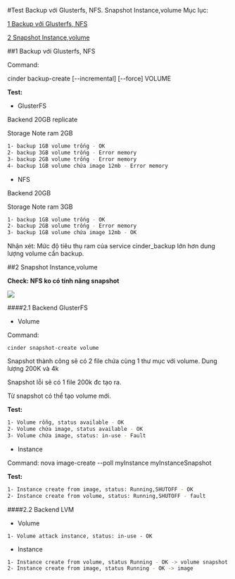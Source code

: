 #Test Backup với Glusterfs, NFS. Snapshot Instance,volume
Mục lục:

[1 Backup với Glusterfs, NFS](#1)

[2 Snapshot Instance,volume](#2)


<a name="1"></a>

##1 Backup với Glusterfs, NFS

Command: 

cinder backup-create [--incremental] [--force] VOLUME

**Test:**

- GlusterFS

Backend 20GB replicate

Storage Note ram 2GB

```sh
1- backup 1GB volume trống - OK
2- backup 3GB volume trống - Error memory 
3- backup 2GB volume trống - Error memory
4- backup 1GB volume chứa image 12mb - Error memory
```

- NFS

Backend 20GB

Storage Note ram 3GB

```sh
1- backup 1GB volume trống - OK
2- backup 2GB volume trống - Error memory
3- backup 1GB volume chứa image 12mb - OK
```
Nhận xét: Mức độ tiêu thụ ram của service cinder_backup lớn hơn dung lượng volume cần backup.


<a name="2"></a>

##2 Snapshot Instance,volume

**Check: NFS ko có tính năng snapshot**

<img src=http://i.imgur.com/VXaGmR8.png>

####2.1 Backend GlusterFS 

* Volume

Command:

`cinder snapshot-create volume`

Snapshot thành công sẽ có 2 file chứa cùng 1 thư mục với volume. Dung lượng 200K và 4k

Snapshot lỗi sẽ có 1 file 200k đc tạo ra.

Từ snapshot có thể tạo volume mới. 

**Test:**
```sh
1- Volume rỗng, status available - OK
2- Volume chứa image, status available - OK
3- Volume chứa image, status: in-use - Fault
```

* Instance

Command: nova image-create --poll myInstance myInstanceSnapshot

**Test:**
```sh
1- Instance create from image, status: Running,SHUTOFF - OK
2- Instance create from volume, status: Running,SHUTOFF - fault
```

####2.2 Backend LVM

* Volume

`1- Volume attack instance, status: in-use - OK`

* Instance
```sh
1- Instance create from volume, status Running - OK -> volume snapshot
2- Instance create from image, status Running - OK -> image
```












